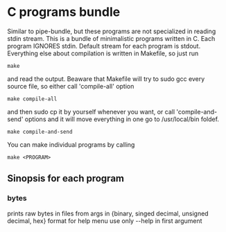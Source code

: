 # C programs bundle
Similar to pipe-bundle, but these programs are not specialized in reading stdin stream.
This is a bundle of minimalistic programs written in C.
Each program IGNORES stdin.
Default stream for each program is stdout.
Everything else about compilation is written in Makefile, so just run
```
make
```
and read the output.
Beaware that Makefile will try to sudo gcc every source file, so either call 'compile-all' option
```
make compile-all
```
and then sudo cp it by yourself whenever you want, or call 'compile-and-send' options and it will move everything in one go to /usr/local/bin foldef.
```
make compile-and-send
```
You can make individual programs by calling
```
make <PROGRAM>
```
## Sinopsis for each program
### bytes
prints raw bytes in files from args in \{binary, singed decimal, unsigned decimal, hex\} format
for help menu use only --help in first argument
